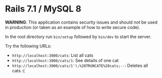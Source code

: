 # Rails 7.1 / MySQL 8

**WARNING**: This application contains security issues and should not be used in
production (or taken as an example of how to write secure code).

In the root directory run `bin/setup` followed by `bin/dev` to start the server.

Try the following URLs:

* `http://localhost:3000/cats`: List all cats
* `http://localhost:3000/cats/1`: See details of one cat
* `http://localhost:3000/cats/1');%20TRUNCATE%20cats;--`: Deletes all cats :(
